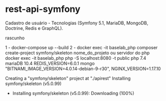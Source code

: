 # rest-api-symfony
Cadastro de usuário - Tecnologias (Symfony 5.1, MariaDB, MongoDB, Doctrine, Redis e GraphQL).


rascunho

1 - docker-compose up --build
2 - docker exec -it baselab_php composer create-project symfony/skeleton nome_do_projeto
ou
servidor do php docker exec -it baselab_php php -S localhost:8080 -t public
php 7.4
mariaDB 10.4
REDIS_VERSION=6.0.1
mongo "BITNAMI_IMAGE_VERSION=4.0.14-debian-9-r30",
NGINX_VERSION=1.17.10

Creating a "symfony/skeleton" project at "./apirest"
Installing symfony/skeleton (v5.0.99)
  - Installing symfony/skeleton (v5.0.99): Downloading (100%) 